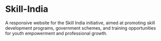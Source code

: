 # Skill-India
 A responsive website for the Skill India initiative, aimed at promoting skill development programs, government schemes, and training opportunities for youth empowerment and professional growth.
